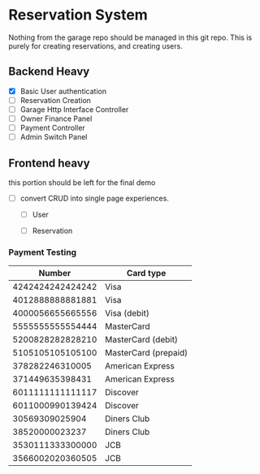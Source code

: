 # Reservation System

Nothing from the garage repo should be managed in this git repo. This is purely for creating reservations, and creating users.

## Backend Heavy
- [x] Basic User authentication
- [ ] Reservation Creation
- [ ] Garage Http Interface Controller
- [ ] Owner Finance Panel
- [ ] Payment Controller
- [ ] Admin Switch Panel

## Frontend heavy
this portion should be left for the final demo
- [ ] convert CRUD into single page experiences.
  - [ ] User
  - [ ] Reservation


### Payment Testing


| Number           | Card type            |
|------------------|----------------------|
| 4242424242424242 | Visa                 |
| 4012888888881881 | Visa                 |
| 4000056655665556 | Visa (debit)         |
| 5555555555554444 | MasterCard           |
| 5200828282828210 | MasterCard (debit)   |
| 5105105105105100 | MasterCard (prepaid) |
| 378282246310005  | American Express     |
| 371449635398431  | American Express     |
| 6011111111111117 | Discover             |
| 6011000990139424 | Discover             |
| 30569309025904   | Diners Club          |
| 38520000023237   | Diners Club          |
| 3530111333300000 | JCB                  |
| 3566002020360505 | JCB                  |
